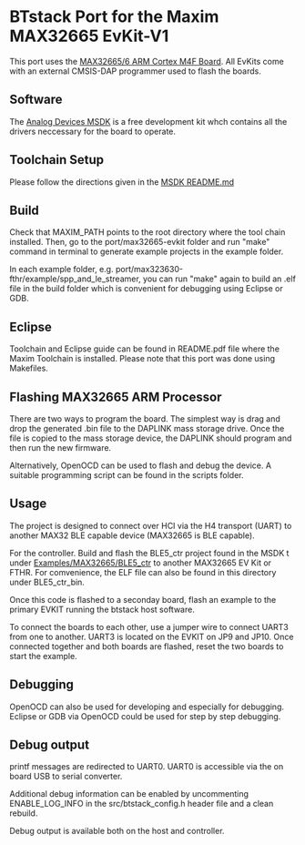 # BTstack Port for the Maxim MAX32665 EvKit-V1 

This port uses the [MAX32665/6 ARM Cortex M4F Board](https://www.analog.com/en/design-center/evaluation-hardware-and-software/evaluation-boards-kits/max32666evkit.html). All EvKits come with an external CMSIS-DAP programmer used to flash the boards.

## Software 

The [Analog Devices MSDK](https://github.com/Analog-Devices-MSDK/msdk) is a free development kit whch contains all the drivers neccessary for the board to operate.



## Toolchain Setup

Please follow the directions given in the [MSDK README.md](https://github.com/Analog-Devices-MSDK/msdk#readme)





## Build

Check that MAXIM_PATH points to the root directory where the tool chain installed.
Then, go to the port/max32665-evkit folder and run "make" command in terminal to generate example projects in the example folder.

In each example folder, e.g. port/max323630-fthr/example/spp_and_le_streamer, you can run "make" again to build an .elf file in the build folder which is convenient for debugging using Eclipse or GDB.



## Eclipse

Toolchain and Eclipse guide can be found in README.pdf file where the Maxim Toolchain is installed. Please note that this port was done using Makefiles.

## Flashing MAX32665 ARM Processor

There are two ways to program the board. The simplest way is drag and drop the generated .bin file to the DAPLINK mass storage drive. Once the file is copied to the mass storage device, the DAPLINK should program and then run the new firmware.

Alternatively, OpenOCD can be used to flash and debug the device. A suitable programming script can be found in the scripts folder.


## Usage

The project is designed to connect over HCI via the H4 transport (UART) to another MAX32 BLE capable device (MAX32665 is BLE capable). 

For the controller. Build and flash the BLE5_ctr project found in the MSDK t under [Examples/MAX32665/BLE5_ctr](https://github.com/Analog-Devices-MSDK/msdk/tree/main/Examples/MAX32665/BLE5_ctr) to another MAX32665 EV Kit or FTHR. For comvenience, the ELF file can also be found in this directory under BLE5_ctr_bin.

Once this code is flashed to a seconday board, flash an example to the primary EVKIT running the btstack host software. 

To connect the boards to each other, use a jumper wire to connect UART3 from one to another. UART3 is located on the EVKIT on JP9 and JP10. Once connected together and both boards are flashed, reset the two boards to start the example.
## Debugging

OpenOCD can also be used for developing and especially for debugging. Eclipse or GDB via OpenOCD could be used for step by step debugging.

## Debug output

printf messages are redirected to UART0. UART0 is accessible via the on board USB to serial converter. 

Additional debug information can be enabled by uncommenting ENABLE_LOG_INFO in the src/btstack_config.h header file and a clean rebuild.

Debug output is available both on the host and controller. 
